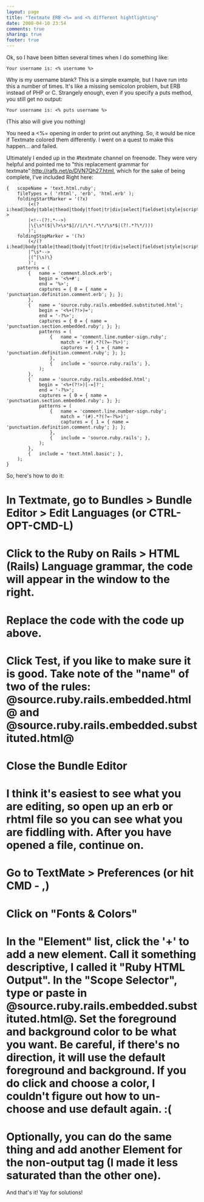 ```yaml
---
layout: page
title: "Textmate ERB <%= and <% different hightlighting"
date: 2008-04-10 23:54
comments: true
sharing: true
footer: true
---
```

Ok, so I have been bitten several times when I do something like:

```
Your username is: <% username %>
```

Why is my username blank?  This is a simple example, but I have run into this a number of times.  It's like a missing semicolon problem, but ERB instead of PHP or C.  Strangely enough, even if you specify a puts method, you still get no output:

```
Your username is: <% puts username %>
```

(This also will give you nothing)

You need a <%= opening in order to print out anything.  So, it would be nice if Textmate colored them differently.  I went on a quest to make this happen... and failed.

Ultimately I ended up in the #textmate channel on freenode.  They were very helpful and pointed me to "this replacement grammar for textmate":http://rafb.net/p/DVN7Qh27.html, which for the sake of being complete, I've included Right here:  

```
{   scopeName = 'text.html.ruby';
    fileTypes = ( 'rhtml', 'erb', 'html.erb' );
    foldingStartMarker = '(?x)
        (<(?i:head|body|table|thead|tbody|tfoot|tr|div|select|fieldset|style|script|ul|ol|form|dl)\b.*?>
        |<!--(?!.*-->)
        |\{\s*($|\?>\s*$|//|/\*(.*\*/\s*$|(?!.*?\*/)))
        )';
    foldingStopMarker = '(?x)
        (</(?i:head|body|table|thead|tbody|tfoot|tr|div|select|fieldset|style|script|ul|ol|form|dl)>
        |^\s*-->
        |(^|\s)\}
        )';
    patterns = (
        {   name = 'comment.block.erb';
            begin = '<%+#';
            end = '%>';
            captures = { 0 = { name = 'punctuation.definition.comment.erb'; }; };
        },
        {   name = 'source.ruby.rails.embedded.substituted.html';
            begin = '<%+(?!>)=';
            end = '-?%>';
            captures = { 0 = { name = 'punctuation.section.embedded.ruby'; }; };
            patterns = (
                {   name = 'comment.line.number-sign.ruby';
                    match = '(#).*?(?=-?%>)';
                    captures = { 1 = { name = 'punctuation.definition.comment.ruby'; }; };
                },
                {   include = 'source.ruby.rails'; },
            );
        },
        {   name = 'source.ruby.rails.embedded.html';
            begin = '<%+(?!>)[-=]?';
            end = '-?%>';
            captures = { 0 = { name = 'punctuation.section.embedded.ruby'; }; };
            patterns = (
                {   name = 'comment.line.number-sign.ruby';
                    match = '(#).*?(?=-?%>)';
                    captures = { 1 = { name = 'punctuation.definition.comment.ruby'; }; };
                },
                {   include = 'source.ruby.rails'; },
            );
        },
        {   include = 'text.html.basic'; },
    );
}
```

So, here's how to do it:

# In Textmate, go to Bundles > Bundle Editor > Edit Languages (or CTRL-OPT-CMD-L)
# Click to the Ruby on Rails > HTML (Rails) Language grammar, the code will appear in the window to the right.
# Replace the code with the code up above.
# Click Test, if you like to make sure it is good.  Take note of the "name" of two of the rules: @source.ruby.rails.embedded.html@ and @source.ruby.rails.embedded.substituted.html@
# Close the Bundle Editor
# I think it's easiest to see what you are editing, so open up an erb or rhtml file so you can see what you are fiddling with.  After you have opened a file, continue on.
# Go to TextMate > Preferences (or hit CMD - ,)
# Click on "Fonts & Colors"
# In the "Element" list, click the '+' to add a new element.  Call it something descriptive, I called it "Ruby HTML Output".  In the "Scope Selector", type or paste in @source.ruby.rails.embedded.substituted.html@.  Set the foreground and background color to be what you want.  Be careful, if there's no direction, it will use the default foreground and background.  If you do click and choose a color, I couldn't figure out how to un-choose and use default again. :(
# Optionally, you can do the same thing and add another Element for the non-output tag (I made it less saturated than the other one).


And that's it!  Yay for solutions!
